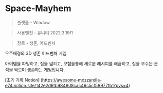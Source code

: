 # Space-Mayhem

> 플랫폼  -  Window
> 

> 사용엔진  -  유니티 2022.3.19f1 
> 

> 장르  -  생존, 어드벤처
> 

우주배경의 3D 생존 어드벤처 게임

아이템을 파밍하고, 집을 넓히고, 모험을통해 새로운 레시피를 해금하고,
집을 부수는 운석을 막으며 생존하는 게임입니다.

[초기 기획 Notion] (https://awesome-mozzarella-e74.notion.site/142e2d9fb984808cac49c5cf58977fb1?pvs=4)
